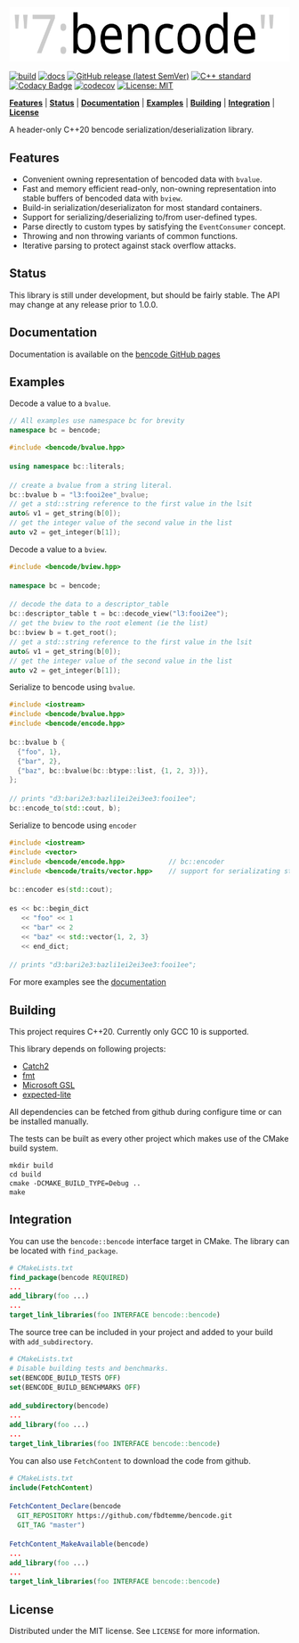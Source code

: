 ![](docs/images/bencode.svg)

[![build](https://github.com/fbdtemme/bencode/workflows/build/badge.svg?branch=master)](https://github.com/fbdtemme/bencode/actions?query=workflow%3Abuild)
[![docs](https://github.com/fbdtemme/bencode/workflows/documentation/badge.svg?branch=master)](https://fbdtemme.github.io/bencode/)
[![GitHub release (latest SemVer)](https://img.shields.io/github/v/release/fbdtemme/bencode)](https://github.com/fbdtemme/bencode/releases)
[![C++ standard](https://img.shields.io/badge/C%2B%2B-20-blue)](https://isocpp.org/)
[![Codacy Badge](https://api.codacy.com/project/badge/Grade/5cc3eec94d8a486dab62afeab5130def)](https://app.codacy.com/manual/floriandetemmerman/bencode?utm_source=github.com&utm_medium=referral&utm_content=fbdtemme/bencode&utm_campaign=Badge_Grade_Dashboard)
[![codecov](https://codecov.io/gh/fbdtemme/bencode/branch/master/graph/badge.svg)](https://codecov.io/gh/fbdtemme/bencode)
[![License: MIT](https://img.shields.io/badge/License-MIT-yellow.svg)](https://opensource.org/licenses/MIT)

[**Features**](#Features) |
[**Status**](#Status) |
[**Documentation**](#Documentation) | 
[**Examples**](#Examples) |
[**Building**](#Building) | 
[**Integration**](#Integration) |
[**License**](#License)

A header-only C++20 bencode serialization/deserialization library.

## Features

*  Convenient owning representation of bencoded data with `bvalue`.
*  Fast and memory efficient read-only, non-owning representation into stable buffers of bencoded data with `bview`.
*  Build-in serialization/deserializaton for most standard containers.
*  Support for serializing/deserializing to/from user-defined types. 
*  Parse directly to custom types by satisfying the `EventConsumer` concept.
*  Throwing and non throwing variants of common functions.
*  Iterative parsing to protect against stack overflow attacks.

## Status

This library is still under development, but should be fairly stable. 
The API may change at any release prior to 1.0.0.

## Documentation

Documentation is available on the [bencode GitHub pages](https://fbdtemme.github.io/bencode/)

## Examples

Decode a value to a `bvalue`.

```cpp
// All examples use namespace bc for brevity
namespace bc = bencode;
```

```cpp
#include <bencode/bvalue.hpp> 

using namespace bc::literals;

// create a bvalue from a string literal.
bc::bvalue b = "l3:fooi2ee"_bvalue;
// get a std::string reference to the first value in the lsit
auto& v1 = get_string(b[0]);
// get the integer value of the second value in the list
auto v2 = get_integer(b[1]);
```

Decode a value to a `bview`.

```cpp
#include <bencode/bview.hpp> 

namespace bc = bencode;

// decode the data to a descriptor_table
bc::descriptor_table t = bc::decode_view("l3:fooi2ee");
// get the bview to the root element (ie the list) 
bc::bview b = t.get_root();
// get a std::string reference to the first value in the lsit
auto& v1 = get_string(b[0]);
// get the integer value of the second value in the list
auto v2 = get_integer(b[1]);
```

Serialize to bencode using `bvalue`.
```cpp
#include <iostream>
#include <bencode/bvalue.hpp>
#include <bencode/encode.hpp>

bc::bvalue b {
  {"foo", 1},
  {"bar", 2},
  {"baz", bc::bvalue(bc::btype::list, {1, 2, 3})},
};

// prints "d3:bari2e3:bazli1ei2ei3ee3:fooi1ee";
bc::encode_to(std::cout, b);
```

Serialize to bencode using `encoder`

```cpp
#include <iostream>
#include <vector>
#include <bencode/encode.hpp>           // bc::encoder
#include <bencode/traits/vector.hpp>    // support for serializating std::vector

bc::encoder es(std::cout);

es << bc::begin_dict
   << "foo" << 1
   << "bar" << 2
   << "baz" << std::vector{1, 2, 3}
   << end_dict;

// prints "d3:bari2e3:bazli1ei2ei3ee3:fooi1ee";
```

For more examples see the [documentation](https://fbdtemme.github.io/bencode/) 

## Building

This project requires C++20. 
Currently only GCC 10 is supported.

This library depends on following projects:
*  [Catch2](https://github.com/catchorg/Catch2)
*  [fmt](https://github.com/fmtlib/fmt)
*  [Microsoft GSL](https://github.com/microsoft/GSL)
*  [expected-lite](https://github.com/martinmoene/expected-lite)

All dependencies can be fetched from github during configure time or can be installed manually.

The tests can be built as every other project which makes use of the CMake build system.

```{bash}
mkdir build
cd build
cmake -DCMAKE_BUILD_TYPE=Debug ..
make 
```

## Integration

You can use the `bencode::bencode` interface target in CMake.
The library can be located with `find_package`.

```cmake
# CMakeLists.txt
find_package(bencode REQUIRED)
...
add_library(foo ...)
...
target_link_libraries(foo INTERFACE bencode::bencode)
```

The source tree can be included in your project and added to your build with `add_subdirectory`.

```cmake
# CMakeLists.txt
# Disable building tests and benchmarks.
set(BENCODE_BUILD_TESTS OFF)
set(BENCODE_BUILD_BENCHMARKS OFF)

add_subdirectory(bencode)
...
add_library(foo ...)
...
target_link_libraries(foo INTERFACE bencode::bencode)
```

You can also use `FetchContent` to download the code from github.
    
```cmake
# CMakeLists.txt
include(FetchContent)

FetchContent_Declare(bencode
  GIT_REPOSITORY https://github.com/fbdtemme/bencode.git
  GIT_TAG "master")

FetchContent_MakeAvailable(bencode)
...
add_library(foo ...)
...
target_link_libraries(foo INTERFACE bencode::bencode)
```

## License

Distributed under the MIT license. See `LICENSE` for more information.